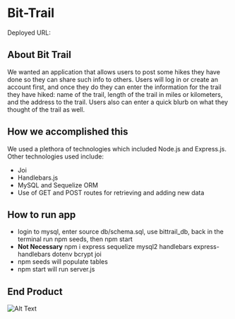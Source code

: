 # Bit-Trail

Deployed URL:

## About Bit Trail

We wanted an application that allows users to post some hikes they have done so they can share such info to others. Users will log in or create an account first, and once they do they can enter the information for the trail they have hiked: name of the trail, length of the trail in miles or kilometers, and the address to the trail. Users also can enter a quick blurb on what they thought of the trail as well.

## How we accomplished this

We used a plethora of technologies which included Node.js and Express.js. Other technologies used include:

- Joi
- Handlebars.js
- MySQL and Sequelize ORM
- Use of GET and POST routes for retrieving and adding new data

## How to run app

- login to mysql, enter source db/schema.sql, use bittrail_db, back in the terminal run npm seeds, then npm start
- **Not Necessary** npm i express sequelize mysql2 handlebars express-handlebars dotenv bcrypt joi
- npm seeds will populate tables
- npm start will run server.js

## End Product

![Alt Text](https://files.slack.com/files-pri/T03352YRB5K-F03M0PS67DL/image.png)
